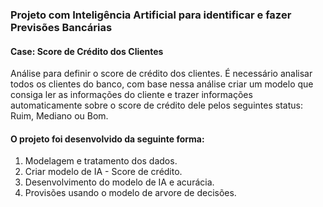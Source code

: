 ### Projeto com Inteligência Artificial para identificar e fazer Previsões Bancárias

#### Case: Score de Crédito dos Clientes

  Análise para definir o score de crédito dos clientes. É necessário analisar todos os clientes do banco, com base nessa análise criar um modelo que consiga ler as informações do cliente e trazer informações automaticamente sobre o score de crédito dele pelos seguintes status: Ruim, Mediano ou Bom.

#### O projeto foi desenvolvido da seguinte forma:
1. Modelagem e tratamento dos dados.
2. Criar modelo de IA - Score de crédito.
3. Desenvolvimento do modelo de IA e acurácia.
4. Provisões usando o modelo de arvore de decisões.
